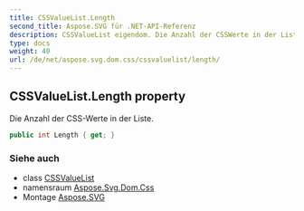 ```yaml
---
title: CSSValueList.Length
second_title: Aspose.SVG für .NET-API-Referenz
description: CSSValueList eigendom. Die Anzahl der CSSWerte in der Liste.
type: docs
weight: 40
url: /de/net/aspose.svg.dom.css/cssvaluelist/length/
---
```

## CSSValueList.Length property

Die Anzahl der CSS-Werte in der Liste.

```csharp
public int Length { get; }
```

### Siehe auch

* class [CSSValueList](../)
* namensraum [Aspose.Svg.Dom.Css](../../cssvaluelist/)
* Montage [Aspose.SVG](../../../)


